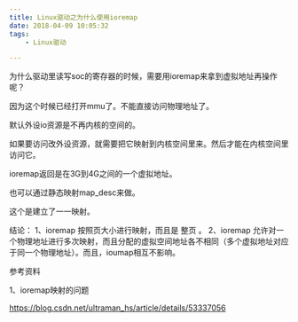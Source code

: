 ```yaml
---
title: Linux驱动之为什么使用ioremap
date: 2018-04-09 10:05:32
tags:
	- Linux驱动

---
```




为什么驱动里读写soc的寄存器的时候，需要用ioremap来拿到虚拟地址再操作呢？

因为这个时候已经打开mmu了。不能直接访问物理地址了。

默认外设io资源是不再内核的空间的。

如果要访问改外设资源，就需要把它映射到内核空间里来。然后才能在内核空间里访问它。



ioremap返回是在3G到4G之间的一个虚拟地址。



也可以通过静态映射map_desc来做。

这个是建立了一一映射。



结论：
    1、ioremap 按照页大小进行映射，而且是 整页 。
    2、ioremap 允许对一个物理地址进行多次映射，而且分配的虚拟空间地址各不相同（多个虚拟地址对应于同一个物理地址）。而且，ioumap相互不影响。

参考资料

1、ioremap映射的问题

https://blog.csdn.net/ultraman_hs/article/details/53337056